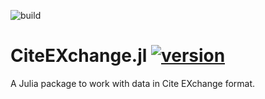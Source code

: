 ![build](https://github.com/cite-architecture/CiteEXchange.jl/actions/workflows/Documentation.yml/badge.svg)


# CiteEXchange.jl [![version](https://juliahub.com/docs/CiteEXchange/version.svg)](https://juliahub.com/ui/Packages/CiteEXchange/xrRcv)


A Julia package to work with data in Cite EXchange format.

